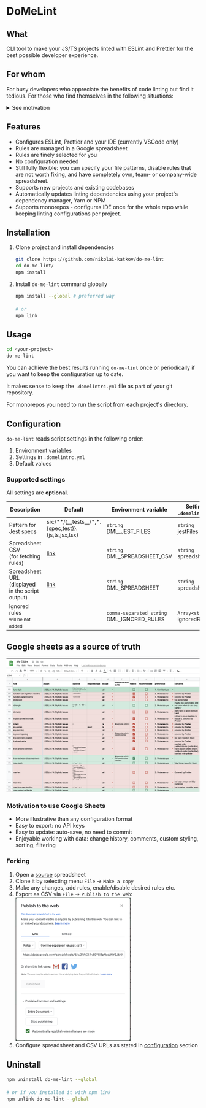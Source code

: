# DoMeLint

## What

CLI tool to make your JS/TS projects linted with ESLint and Prettier for the best possible developer experience.

## For whom

For busy developers who appreciate the benefits of code linting but find it tedious. For those who find themselves in the following situations:

<details>
<summary>See motivation</summary>
<p>

**I spend too much time to read ESLint rule docs.** It indicates that you are not happy with just applying recommended configs. To make a concious choice you have to learn what is considered a warning, how it might conflict with other rules, test all the rule options. **For hundreds of rules.**

**I don't remember why this rule is here.** Is your current config specific to the project? Do you keep track of the reasons to enable or disable a specific rule?

**I'm not sure if a rule is enabled in my config at all.** ESLint configurations work like layers: one recommended config can enable a rule, another one can cancel it, recommended configs are usually extended from some "base" in a tree-like hierarchy. In addition your project config may be impacted by the parent folder config unless you explicitly forbid it.

**I'd like to use modern ESLint plugins, but I have no time to monitor it.** You suspect that ESLint world is awesome, but trying out all these plugins?

**Sometimes I see more than one warning for the same code.** It indicates you have conflicting rules, or some cases are covered by Typescript.

</p>
</details>

## Features

- Configures ESLint, Prettier and your IDE (currently VSCode only)
- Rules are managed in a Google spreadsheet
- Rules are finely selected for you
- No configuration needed
- Still fully flexible: you can specify your file patterns, disable rules that are not worth fixing, and have completely own, team- or company-wide spreadsheet.
- Supports new projects and existing codebases
- Automatically updates linting dependencies using your project's dependency manager, Yarn or NPM
- Supports monorepos - configures IDE once for the whole repo while keeping linting configurations per project.

## Installation

1. Clone project and install dependencies

   ```sh
   git clone https://github.com/nikolai-katkov/do-me-lint
   cd do-me-lint/
   npm install
   ```

2. Install `do-me-lint` command globally

   ```sh
   npm install --global # preferred way

   # or
   npm link
   ```

## Usage

```bash
cd <your-project>
do-me-lint
```

You can achieve the best results running `do-me-lint` once or periodically if you want to keep the configuration up to date.

It makes sense to keep the `.domelintrc.yml` file as part of your git repository.

For monorepos you need to run the script from each project's directory.

## Configuration

`do-me-lint` reads script settings in the following order:

1. Environment variables
2. Settings in `.domelintrc.yml`
3. Default values

### Supported settings

All settings are **optional**.

| Description                                         | Default                                                                                                                                                                           | Environment variable                            | Setting in `.domelintrc.yml`      |
| --------------------------------------------------- | --------------------------------------------------------------------------------------------------------------------------------------------------------------------------------- | ----------------------------------------------- | --------------------------------- |
| Pattern for Jest specs                              | src/\*\*/{\_\_tests\_\_/\*,\*.{spec,test}}.{js,ts,jsx,tsx}                                                                                                                        | `string` <br> DML_JEST_FILES                    | `string` <br> jestFiles           |
| Spreadsheet CSV <br> (for fetching rules)           | [link](https://docs.google.com/spreadsheets/d/e/2PACX-1vS0YEIZpNgczI9Y0J6r59onLdrhOXLv866Oz9CkhNByDiz5tl-dAABu5edZPlTchTeG4m6Gg-lJmYPX/pub?gid=1499443148&single=true&output=csv) | `string` <br> DML_SPREADSHEET_CSV               | `string` <br> spreadsheetCsv      |
| Spreadsheet URL (displayed in the script output)    | [link](https://docs.google.com/spreadsheets/d/149ecBpNj1mfgTKlCcVwxdKbi5VDNeJdsVW-c2Y62z9k/edit#gid=1499443148)                                                                   | `string` <br> DML_SPREADSHEET                   | `string` <br> spreadsheet         |
| Ignored rules <br> <small>will be not added</small> |                                                                                                                                                                                   | `comma-separated string` <br> DML_IGNORED_RULES | `Array<string>` <br> ignoredRules |

## Google sheets as a source of truth

![Spreadsheet](docs/spreadsheet.png)

### Motivation to use Google Sheets

- More illustrative than any configuration format
- Easy to export: no API keys
- Easy to update: auto-save, no need to commit
- Enjoyable working with data: change history, comments, custom styling, sorting, filtering

### Forking

1. Open a [source](https://docs.google.com/spreadsheets/d/149ecBpNj1mfgTKlCcVwxdKbi5VDNeJdsVW-c2Y62z9k/edit#gid=1499443148) spreadsheet
2. Clone it by selecting menu `File` -> `Make a copy`
3. Make any changes, add rules, enable/disable desired rules etc.
4. Export as CSV via `File` -> `Publish to the web`: <br /><img src="docs/csv-publish.png" width="300"/>
5. Configure spreadsheet and CSV URLs as stated in [configuration](#configuration) section

## Uninstall

```sh
npm uninstall do-me-lint --global

# or if you installed it with npm link
npm unlink do-me-lint --global
```
